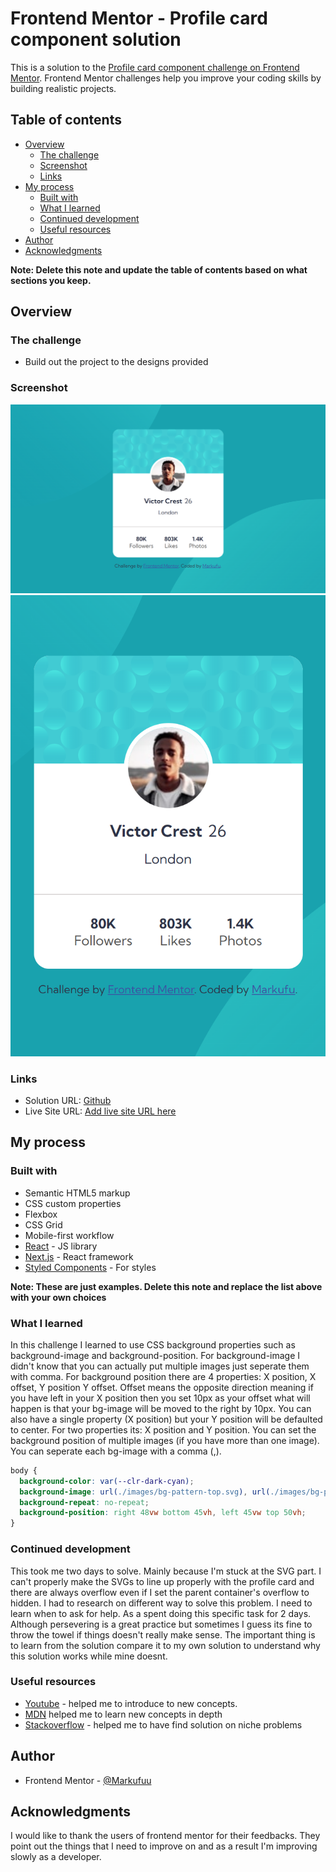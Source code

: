 # Frontend Mentor - Profile card component solution

This is a solution to the [Profile card component challenge on Frontend Mentor](https://www.frontendmentor.io/challenges/profile-card-component-cfArpWshJ). Frontend Mentor challenges help you improve your coding skills by building realistic projects. 

## Table of contents

- [Overview](#overview)
  - [The challenge](#the-challenge)
  - [Screenshot](#screenshot)
  - [Links](#links)
- [My process](#my-process)
  - [Built with](#built-with)
  - [What I learned](#what-i-learned)
  - [Continued development](#continued-development)
  - [Useful resources](#useful-resources)
- [Author](#author)
- [Acknowledgments](#acknowledgments)

**Note: Delete this note and update the table of contents based on what sections you keep.**

## Overview

### The challenge

- Build out the project to the designs provided

### Screenshot

![Desktop](./screenshot/Desktop.png)
![Mobile](./screenshot/Mobile.png)



### Links

- Solution URL: [Github](https://github.com/MrkDchvz/Front-end-mentor-solutions/tree/master/01%20Newbie/profile-card-component-main/profile-card-component-main)
- Live Site URL: [Add live site URL here](https://your-live-site-url.com)

## My process

### Built with

- Semantic HTML5 markup
- CSS custom properties
- Flexbox
- CSS Grid
- Mobile-first workflow
- [React](https://reactjs.org/) - JS library
- [Next.js](https://nextjs.org/) - React framework
- [Styled Components](https://styled-components.com/) - For styles

**Note: These are just examples. Delete this note and replace the list above with your own choices**

### What I learned

In this challenge I learned to use CSS background properties such as background-image and background-position. For background-image I didn't know that you can actually put multiple images just seperate them with comma. For background position there are 4 properties: X position, X offset, Y position Y offset. Offset means the opposite direction meaning if you have left in your X position then you set 10px as your offset what will happen is that your bg-image will be moved to the right by 10px. You can also have a single property (X position) but your Y position will be defaulted to center. For two properties its: X position and Y position. You can set the background position of multiple images (if you have more than one image). You can seperate each bg-image with a comma (,).  

```css
body {
  background-color: var(--clr-dark-cyan);
  background-image: url(./images/bg-pattern-top.svg), url(./images/bg-pattern-bottom.svg);
  background-repeat: no-repeat;
  background-position: right 48vw bottom 45vh, left 45vw top 50vh;
}
```



### Continued development

This took me two days to solve. Mainly because I'm stuck at the SVG part. I can't properly make the SVGs to line up properly with the profile card and there are always overflow even if I set the parent container's overflow to hidden. I had to research on different way to solve this problem. I need to learn when to ask for help. As a spent doing this specific task for 2 days. Although persevering is a great practice but sometimes I guess its fine to throw the towel if things doesn't really make sense. The important thing is to learn from the solution compare it to my own solution to understand why this solution works while mine doesnt.

### Useful resources

- [Youtube](https://www.Youtube.com) - helped me to introduce to new concepts.
- [MDN](https://developer.mozilla.org/en-US/) helped me to learn new concepts in depth
- [Stackoverflow](https://stackoverflow.com/) - helped me to have find solution on niche problems 


## Author


- Frontend Mentor - [@Markufuu](https://www.frontendmentor.io/profile/Markufuu)



## Acknowledgments

I would like to thank the users of frontend mentor for their feedbacks. They point out the things that I need to improve on and as a result I'm improving slowly as a developer. 
